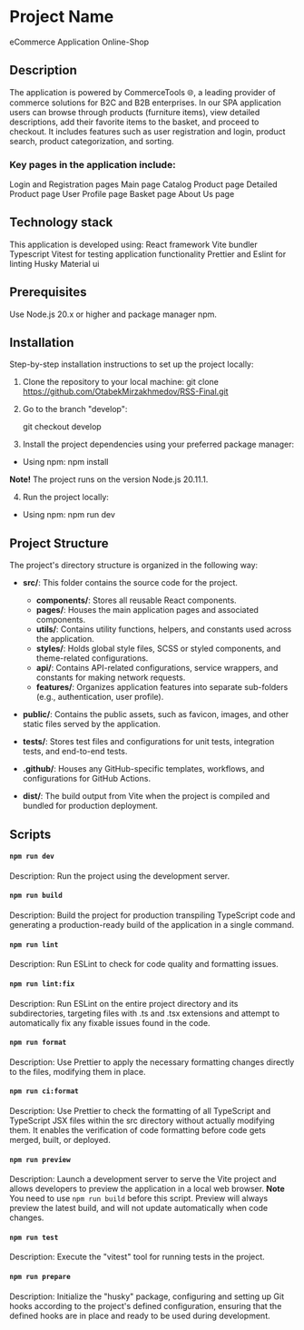 # Project Name

eCommerce Application Online-Shop

## Description

The application is powered by CommerceTools 🌐, a leading provider of commerce solutions for B2C and B2B enterprises.
In our SPA application users can browse through products (furniture items), view detailed descriptions, add their favorite items to the basket, and proceed to checkout. It includes features such as user registration and login, product search, product categorization, and sorting.

### Key pages in the application include:

Login and Registration pages
Main page
Catalog Product page
Detailed Product page
User Profile page
Basket page
About Us page

## Technology stack

This application is developed using:
React framework
Vite bundler
Typescript
Vitest for testing application functionality
Prettier and Eslint for linting
Husky
Material ui

## Prerequisites

Use Node.js 20.x or higher and package manager npm.

## Installation

Step-by-step installation instructions to set up the project locally:

1. Clone the repository to your local machine:
   git clone https://github.com/OtabekMirzakhmedov/RSS-Final.git

2. Go to the branch "develop":

   git checkout develop

3. Install the project dependencies using your preferred package manager:

- Using npm:
  npm install

**Note!** The project runs on the version Node.js 20.11.1.

4. Run the project locally:

- Using npm:
  npm run dev

## Project Structure

The project's directory structure is organized in the following way:

- **src/**: This folder contains the source code for the project.

  - **components/**: Stores all reusable React components.
  - **pages/**: Houses the main application pages and associated components.
  - **utils/**: Contains utility functions, helpers, and constants used across the application.
  - **styles/**: Holds global style files, SCSS or styled components, and theme-related configurations.
  - **api/**: Contains API-related configurations, service wrappers, and constants for making network requests.
  - **features/**: Organizes application features into separate sub-folders (e.g., authentication, user profile).

- **public/**: Contains the public assets, such as favicon, images, and other static files served by the application.

- **tests/**: Stores test files and configurations for unit tests, integration tests, and end-to-end tests.

- **.github/**: Houses any GitHub-specific templates, workflows, and configurations for GitHub Actions.

- **dist/**: The build output from Vite when the project is compiled and bundled for production deployment.

## Scripts

#### `npm run dev`

Description: Run the project using the development server.

#### `npm run build`

Description: Build the project for production transpiling TypeScript code and generating a production-ready build of the application in a single command.

#### `npm run lint`

Description: Run ESLint to check for code quality and formatting issues.

#### `npm run lint:fix`

Description: Run ESLint on the entire project directory and its subdirectories, targeting files with .ts and .tsx extensions and attempt to automatically fix any fixable issues found in the code.

#### `npm run format`

Description: Use Prettier to apply the necessary formatting changes directly to the files, modifying them in place.

#### `npm run ci:format`

Description: Use Prettier to check the formatting of all TypeScript and TypeScript JSX files within the src directory without actually modifying them. It enables the verification of code formatting before code gets merged, built, or deployed.

#### `npm run preview`

Description: Launch a development server to serve the Vite project and allows developers to preview the application in a local web browser.
**Note** You need to use `npm run build` before this script. Preview will always preview the latest build, and will not update automatically when code changes.

#### `npm run test`

Description: Execute the "vitest" tool for running tests in the project.

#### `npm run prepare`

Description: Initialize the "husky" package, configuring and setting up Git hooks according to the project's defined configuration, ensuring that the defined hooks are in place and ready to be used during development.
